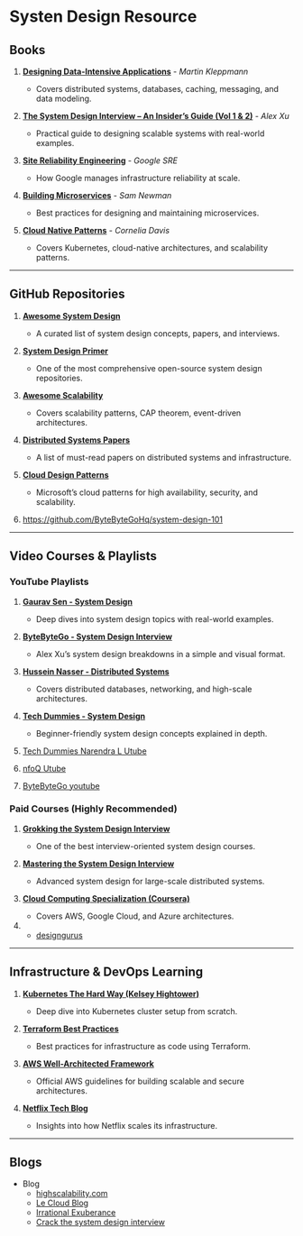 # Systen Design Resource


## Books

1. **[Designing Data-Intensive Applications](https://www.oreilly.com/library/view/designing-data-intensive-applications/9781491903063/)** - *Martin Kleppmann*  
   - Covers distributed systems, databases, caching, messaging, and data modeling.

2. **[The System Design Interview – An Insider’s Guide (Vol 1 & 2)](https://www.amazon.com/System-Design-Interview-Insiders-Guide/dp/1736049119)** - *Alex Xu*  
   - Practical guide to designing scalable systems with real-world examples.

3. **[Site Reliability Engineering](https://sre.google/sre-book/table-of-contents/)** - *Google SRE*  
   - How Google manages infrastructure reliability at scale.

4. **[Building Microservices](https://www.oreilly.com/library/view/building-microservices-2nd/9781492034018/)** - *Sam Newman*  
   - Best practices for designing and maintaining microservices.

5. **[Cloud Native Patterns](https://www.oreilly.com/library/view/cloud-native-patterns/9781617294297/)** - *Cornelia Davis*  
   - Covers Kubernetes, cloud-native architectures, and scalability patterns.

---

## GitHub Repositories

1. **[Awesome System Design](https://github.com/madd86/awesome-system-design)**  
   - A curated list of system design concepts, papers, and interviews.

2. **[System Design Primer](https://github.com/donnemartin/system-design-primer)**  
   - One of the most comprehensive open-source system design repositories.

3. **[Awesome Scalability](https://github.com/binhnguyennus/awesome-scalability)**  
   - Covers scalability patterns, CAP theorem, event-driven architectures.

4. **[Distributed Systems Papers](https://github.com/theanalyst/awesome-distributed-systems)**  
   - A list of must-read papers on distributed systems and infrastructure.

5. **[Cloud Design Patterns](https://github.com/mspnp/architecture-center)**  
   - Microsoft’s cloud patterns for high availability, security, and scalability.

6. https://github.com/ByteByteGoHq/system-design-101

---

## Video Courses & Playlists

### **YouTube Playlists**
1. **[Gaurav Sen - System Design](https://www.youtube.com/playlist?list=PLMCXHnjXnTnvo6alSjVkgxV-VH6EPyvoX)**  
   - Deep dives into system design topics with real-world examples.

2. **[ByteByteGo - System Design Interview](https://www.youtube.com/c/ByteByteGo)**  
   - Alex Xu’s system design breakdowns in a simple and visual format.

3. **[Hussein Nasser - Distributed Systems](https://www.youtube.com/c/HusseinNasser-software-engineering)**  
   - Covers distributed databases, networking, and high-scale architectures.

4. **[Tech Dummies - System Design](https://www.youtube.com/playlist?list=PLTCrU9sGyburBw9wNOHebv9SjlE4Elv5a)**  
   - Beginner-friendly system design concepts explained in depth.

5. [Tech Dummies Narendra L Utube](https://www.youtube.com/channel/UCn1XnDWhsLS5URXTi5wtFTA)

6. [nfoQ Utube](https://www.youtube.com/channel/UCkQX1tChV7Z7l1LFF4L9j_g)

7. [ByteByteGo youtube](https://www.youtube.com/channel/UCZgt6AzoyjslHTC9dz0UoTw)

### **Paid Courses (Highly Recommended)**

1. **[Grokking the System Design Interview](https://www.designgurus.io/course/grokking-the-system-design-interview)**  
   - One of the best interview-oriented system design courses.

2. **[Mastering the System Design Interview](https://www.educative.io/courses/grokking-advanced-system-design)**  
   - Advanced system design for large-scale distributed systems.

3. **[Cloud Computing Specialization (Coursera)](https://www.coursera.org/specializations/cloud-computing)**  
   - Covers AWS, Google Cloud, and Azure architectures.

4. - [designgurus](https://www.designgurus.io/)

---

## Infrastructure & DevOps Learning

1. **[Kubernetes The Hard Way (Kelsey Hightower)](https://github.com/kelseyhightower/kubernetes-the-hard-way)**  
   - Deep dive into Kubernetes cluster setup from scratch.

2. **[Terraform Best Practices](https://github.com/antonbabenko/terraform-best-practices)**  
   - Best practices for infrastructure as code using Terraform.

3. **[AWS Well-Architected Framework](https://aws.amazon.com/architecture/well-architected/)**  
   - Official AWS guidelines for building scalable and secure architectures.

4. **[Netflix Tech Blog](https://netflixtechblog.com/)**  
   - Insights into how Netflix scales its infrastructure.

---

## Blogs


  - Blog
    - [highscalability.com](http://highscalability.com/blog/2013/4/15/scaling-pinterest-from-0-to-10s-of-billions-of-page-views-a.html?fbclid=IwAR1BmfEGV_3crHrW1xi5VMQnl_XgI-f8yMCZilnWStjj_3RQvGw-RXKPQxw)
    - [Le Cloud Blog](https://www.lecloud.net/tagged/scalability/chrono?fbclid=IwAR22Mgs-Abmn5a5BuQD1GMY70_NOW8OpeGRVP5dS1bvZLbdYcmZ1gCg-ErA)
    - [Irrational Exuberance](https://lethain.com/introduction-to-architecting-systems-for-scale/?fbclid=IwAR2S4jmyL7qvTVO519x2JpH-Rr4MxMNcx1ee1d5bPK81Kc5dYUROnzZJOEA#platform_layer)
    - [Crack the system design interview](https://tianpan.co/notes/2016-02-13-crack-the-system-design-interview?fbclid=IwAR2S4jmyL7qvTVO519x2JpH-Rr4MxMNcx1ee1d5bPK81Kc5dYUROnzZJOEA)

